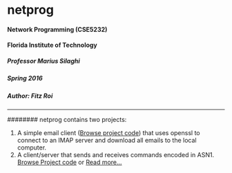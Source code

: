 # netprog
#### Network Programming (CSE5232)
#### Florida Institute of Technology
##### Professor Marius Silaghi
##### Spring 2016
##### Author: Fitz Roi
<hr>

######## netprog contains two projects:  
1. A simple email client ([Browse project code](src/org/fitz/netprog/email)) that uses openssl to connect to an IMAP server and download all emails to the local computer.  
2. A client/server that sends and receives commands encoded in ASN1. [Browse Project code](src/) or [Read more...](asn1_project.md)





